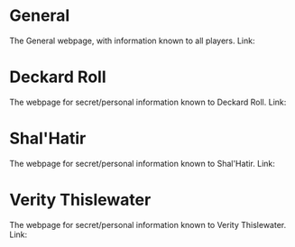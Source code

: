 # General
The General webpage, with information known to all players.
Link: 

# Deckard Roll
The webpage for secret/personal information known to Deckard Roll.
Link: 

# Shal'Hatir
The webpage for secret/personal information known to Shal'Hatir.
Link: 

# Verity Thislewater
The webpage for secret/personal information known to Verity Thislewater.
Link: 